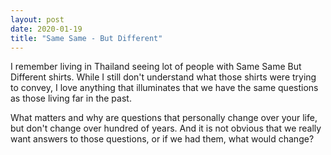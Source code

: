 ```yaml
---
layout: post
date: 2020-01-19
title: "Same Same - But Different"
---
```


I remember living in Thailand seeing lot of people with Same Same But Different shirts.
While I still don't understand what those shirts were trying to convey,
I love anything that illuminates that we have the same questions as those living far in the past.

What matters and why are questions that personally change over your life, but don't change over hundred of years.
And it is not obvious that we really want answers to those questions,
or if we had them, what would change?
